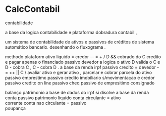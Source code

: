 # CalcContabil
contabilidade

a base da logica contabilidade e plataforma dobradura contabil , 

um sistema de contabilidade de ativos e passivos de créditos de sistema automático bancario.
desenhando o fluxograma . 

methodo plataform 
ativo liquido = credor
    -- = + / D && cobrado do C credito e pagar apenas o financiado passivo devedor 
    a logica o ativo D valida o C e D - cobra C , C - cobra D . a base da renda irpf
passivo credito = devedor
      - = ++ || C / avaliar ativo e gerar ativo , parcelar e cobrar parcela do ativo
passivo emprestimo
passivo credito imobiliario
           s/movimentaçao e credor
passivo credito on line
passivo cheq
passivo de empresitimo consignado 


balanço patrimonio a base de dados do irpf
      si disolve a base da renda
conta passivo patrimonio liquido 
conta circulante = ativo  
 corrente 
 conta nao circulante = passivo  
 poupança 
 
 
